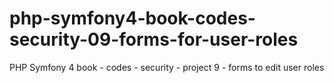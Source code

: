 # php-symfony4-book-codes-security-09-forms-for-user-roles

PHP Symfony 4 book - codes - security - project 9 - forms to edit user roles
